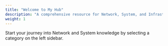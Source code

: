 ```yaml
---
title: "Welcome to My Hub"
description: "A comprehensive resource for Network, System, and Infrastructure studies."
weight: 1
---
```

Start your journey into Network and System knowledge by selecting a category on the left sidebar.


